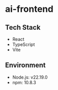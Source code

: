 # ai-frontend

## Tech Stack
- React
- TypeScript
- Vite

## Environment
- Node.js: v22.19.0
- npm: 10.8.3

